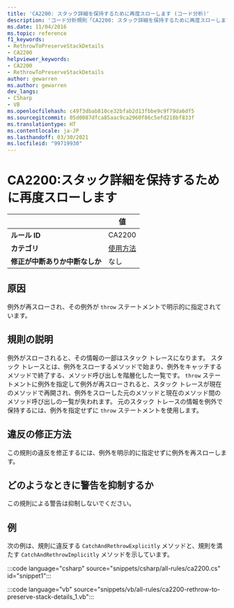 ```yaml
---
title: 'CA2200: スタック詳細を保持するために再度スローします (コード分析)'
description: 'コード分析規則「CA2200: スタック詳細を保持するために再度スローします」について'
ms.date: 11/04/2016
ms.topic: reference
f1_keywords:
- RethrowToPreserveStackDetails
- CA2200
helpviewer_keywords:
- CA2200
- RethrowToPreserveStackDetails
author: gewarren
ms.author: gewarren
dev_langs:
- CSharp
- VB
ms.openlocfilehash: c49f3dbab810ce32bfab2d13fbbe9c9f79da6df5
ms.sourcegitcommit: 05d0087dfca85aac9ca2960f86c5efd218bf833f
ms.translationtype: HT
ms.contentlocale: ja-JP
ms.lasthandoff: 03/30/2021
ms.locfileid: "99719930"
---
```

# <a name="ca2200-rethrow-to-preserve-stack-details"></a>CA2200:スタック詳細を保持するために再度スローします

| | 値 |
|-|-|
| **ルール ID** |CA2200|
| **カテゴリ** |[使用方法](usage-warnings.md)|
| **修正が中断ありか中断なしか** |なし|

## <a name="cause"></a>原因

例外が再スローされ、その例外が `throw` ステートメントで明示的に指定されています。

## <a name="rule-description"></a>規則の説明

例外がスローされると、その情報の一部はスタック トレースになります。 スタック トレースとは、例外をスローするメソッドで始まり、例外をキャッチするメソッドで終了する、メソッド呼び出しを階層化した一覧です。 `throw` ステートメントに例外を指定して例外が再スローされると、スタック トレースが現在のメソッドで再開され、例外をスローした元のメソッドと現在のメソッド間のメソッド呼び出しの一覧が失われます。 元のスタック トレースの情報を例外で保持するには、例外を指定せずに `throw` ステートメントを使用します。

## <a name="how-to-fix-violations"></a>違反の修正方法

この規則の違反を修正するには、例外を明示的に指定せずに例外を再スローします。

## <a name="when-to-suppress-warnings"></a>どのようなときに警告を抑制するか

この規則による警告は抑制しないでください。

## <a name="example"></a>例

次の例は、規則に違反する `CatchAndRethrowExplicitly` メソッドと、規則を満たす `CatchAndRethrowImplicitly` メソッドを示しています。

:::code language="csharp" source="snippets/csharp/all-rules/ca2200.cs" id="snippet1":::

:::code language="vb" source="snippets/vb/all-rules/ca2200-rethrow-to-preserve-stack-details_1.vb":::
